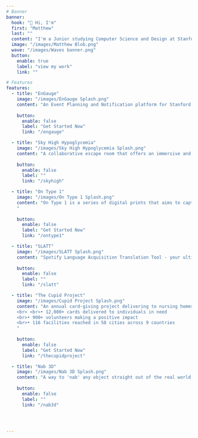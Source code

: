 ```yaml
---
# Banner
banner:
  hook: "👋 Hi, I'm"
  first: "Matthew"
  last: ""
  content: "I'm a Junior studying Computer Science and Design at Stanford University. 🌲 I am the Stanford Class of 2026 President, and I love to create things— software, visuals, games, music, etc."
  image: "/images/Matthew Blob.png"
  wave: "/images/Waves banner.png"
  button:
    enable: true
    label: "view my work"
    link: ""

# Features
features:
  - title: "EnGauge"
    image: "/images/EnGauge Splash.png"
    content: "An Event Planning and Notification platform for Stanford students."
    
    button:
      enable: false
      label: "Get Started Now"
      link: "/engauge"

  - title: "Sky High Hypoglycemia"
    image: "/images/Sky High Hypoglycemia Splash.png"
    content: "A collaborative escape room that offers an immersive and engaging experience"
    
    button:
      enable: false
      label: ""
      link: "/skyhigh"

  - title: "On Type 1"
    image: "/images/On Type 1 Splash.png"
    content: "On Type 1 is a series of digital prints that aims to capture various facets of the diabetic experience.
    "
    
    button:
      enable: false
      label: "Get Started Now"
      link: "/ontype1"

  - title: "SLATT"
    image: "/images/SLATT Splash.png"
    content: "Spotify Language Acquisition Translation Tool - your ultimate companion for exploring music lyrics in multiple languages while enjoying your favorite tracks on Spotify. SLATT connects directly to your Spotify account and translates the current song into your desired target language"
    
    button:
      enable: false
      label: ""
      link: "/slatt"

  - title: "The Cupid Project"
    image: "/images/Cupid Project Splash.png"
    content: "An annual card-giving project delivering to nursing homes every Valentine's Day since 2018.
    <br> <br>• 12,000+ cards delivered to individuals in need 
    <br>• 900+ volunteers making a positive impact 
    <br>• 116 facilities reached in 58 cities across 9 countries
    "
    
    button:
      enable: false
      label: "Get Started Now"
      link: "/thecupidproject"

  - title: "Nab 3D"
    image: "/images/Nab 3D Splash.png"
    content: "A way to 'nab' any object straight out of the real world and into your website, with just a short video and a single line of code."
    
    button:
      enable: false
      label: ""
      link: "/nab3d"

  


---
```

